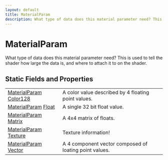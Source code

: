 ```yaml
---
layout: default
title: MaterialParam
description: What type of data does this material parameter need? This is used to tell the shader how large the data is, and where to attach it to on the shader.
---
```

# MaterialParam

What type of data does this material parameter need? This is used to tell the
shader how large the data is, and where to attach it to on the shader.




## Static Fields and Properties

|  |  |
|--|--|
|[MaterialParam]({{site.url}}/Pages/Reference/MaterialParam.html) [Color128]({{site.url}}/Pages/Reference/MaterialParam/Color128.html)|A color value described by 4 floating point values.|
|[MaterialParam]({{site.url}}/Pages/Reference/MaterialParam.html) [Float]({{site.url}}/Pages/Reference/MaterialParam/Float.html)|A single 32 bit float value.|
|[MaterialParam]({{site.url}}/Pages/Reference/MaterialParam.html) [Matrix]({{site.url}}/Pages/Reference/MaterialParam/Matrix.html)|A 4x4 matrix of floats.|
|[MaterialParam]({{site.url}}/Pages/Reference/MaterialParam.html) [Texture]({{site.url}}/Pages/Reference/MaterialParam/Texture.html)|Texture information!|
|[MaterialParam]({{site.url}}/Pages/Reference/MaterialParam.html) [Vector]({{site.url}}/Pages/Reference/MaterialParam/Vector.html)|A 4 component vector composed of loating point values.|


